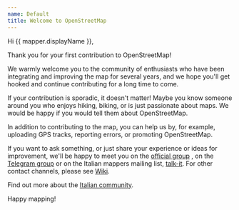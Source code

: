 ```yaml
---
name: Default
title: Welcome to OpenStreetMap
---
```


Hi {{ mapper.displayName }},

Thank you for your first contribution to OpenStreetMap!

We warmly welcome you to the community of enthusiasts who have been integrating and improving the map for several years, and we hope you'll get hooked and continue contributing for a long time to come.

If your contribution is sporadic, it doesn't matter! Maybe you know someone around you who enjoys hiking, biking, or is just passionate about maps. We would be happy if you would tell them about OpenStreetMap. 

In addition to contributing to the map, you can help us by, for example, uploading GPS tracks, reporting errors, or promoting OpenStreetMap.

If you want to ask something, or just share your experience or ideas for improvement, we'll be happy to meet you on the [official group](https://community.openstreetmap.org/c/communities/it/60) , on the [Telegram group](https://telegram.me/OpenStreetMapItalia) or on the Italian mappers mailing list, [talk-it](https://lists.openstreetmap.org/listinfo/talk-it). For other contact channels, please see [Wiki](https://wiki.openstreetmap.org/wiki/IT:Contact).

Find out more about the [Italian community](https://wiki.openstreetmap.org/wiki/Italy).

Happy mapping!
